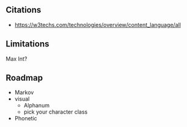 Citations
---------

 - https://w3techs.com/technologies/overview/content_language/all

Limitations
-----------

Max Int?

Roadmap
-------

 - Markov
 - visual
    - Alphanum
    - pick your character class
 - Phonetic
